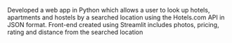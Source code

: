 Developed a web app in Python which allows a user to look up hotels, apartments and hostels by a searched location using the Hotels.com API in JSON format.
Front-end created using Streamlit includes photos, pricing, rating and distance from the searched location
